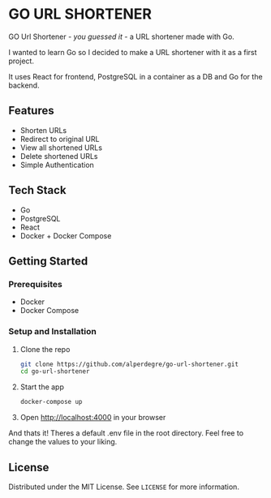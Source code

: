 # GO URL SHORTENER

GO Url Shortener *- you guessed it -* a URL shortener made with Go.

I wanted to learn Go so I decided to make a URL shortener with it as a first project.

It uses React for frontend, PostgreSQL in a container as a DB and Go for the backend.

## Features

- Shorten URLs
- Redirect to original URL
- View all shortened URLs
- Delete shortened URLs
- Simple Authentication

## Tech Stack

- Go
- PostgreSQL
- React
- Docker + Docker Compose

## Getting Started

### Prerequisites

- Docker
- Docker Compose

### Setup and Installation

1. Clone the repo
   ```bash
   git clone https://github.com/alperdegre/go-url-shortener.git
   cd go-url-shortener
    ```
2. Start the app
   ```bash
   docker-compose up
   ```
3. Open [http://localhost:4000](http://localhost:4000) in your browser

And thats it! Theres a default .env file in the root directory. Feel free to change the values to your liking.

## License

Distributed under the MIT License. See `LICENSE` for more information.
    
